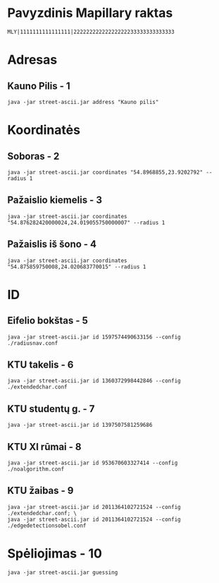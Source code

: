 # Pavyzdinis Mapillary raktas

```
MLY|1111111111111111|22222222222222222233333333333333
```

# Adresas

## Kauno Pilis - 1

```
java -jar street-ascii.jar address "Kauno pilis"
```

# Koordinatės

## Soboras - 2

```
java -jar street-ascii.jar coordinates "54.8968855,23.9202792" --radius 1
```

## Pažaislio kiemelis - 3

```
java -jar street-ascii.jar coordinates "54.876282420000024,24.019055750000007" --radius 1
```

## Pažaislis iš šono - 4

```
java -jar street-ascii.jar coordinates "54.875859750008,24.020683770015" --radius 1
```

# ID

## Eifelio bokštas - 5

```
java -jar street-ascii.jar id 1597574490633156 --config ./radiusnav.conf
```

## KTU takelis - 6

```
java -jar street-ascii.jar id 1360372998442846 --config ./extendedchar.conf
```

## KTU studentų g. - 7

```
java -jar street-ascii.jar id 1397507581259686
```

## KTU XI rūmai - 8

```
java -jar street-ascii.jar id 953670603327414 --config ./noalgorithm.conf
```

## KTU žaibas - 9

```
java -jar street-ascii.jar id 2011364102721524 --config ./extendedchar.conf; \
java -jar street-ascii.jar id 2011364102721524 --config ./edgedetectionsobel.conf
```

# Spėliojimas - 10

```
java -jar street-ascii.jar guessing
```

